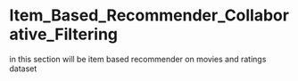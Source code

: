 # Item_Based_Recommender_Collaborative_Filtering
in this section will be item based recommender on movies and ratings dataset
